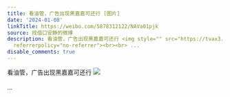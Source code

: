 ```yaml
---
title: 看油管，广告出现黑嘉嘉可还行 [图片]
date: '2024-01-08'
linkTitle: https://weibo.com/5878312122/NAVa01pjk
source: 找借口安静的微博
description: 看油管，广告出现黑嘉嘉可还行 <img style="" src="https://tvax3.sinaimg.cn/large/006pONvQgy1hlmggqb53ij30zo0kutau.jpg"
  referrerpolicy="no-referrer"><br><br> ...
disable_comments: true
---
```

看油管，广告出现黑嘉嘉可还行 <img style="" src="https://tvax3.sinaimg.cn/large/006pONvQgy1hlmggqb53ij30zo0kutau.jpg" referrerpolicy="no-referrer"><br><br> ...